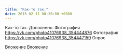 ```yaml
---
title: "Как-то так."
date: 2015-02-11 00:30:00 +0300
---
```


Как-то так.
Дополнено.
Фотография
https://vk.com/photo41076938_354444876
Фотография
https://vk.com/photo41076938_354447159
Опрос

[Вложение](https://vk.com/photo41076938_354444876)
[Вложение](https://vk.com/photo41076938_354447159)
